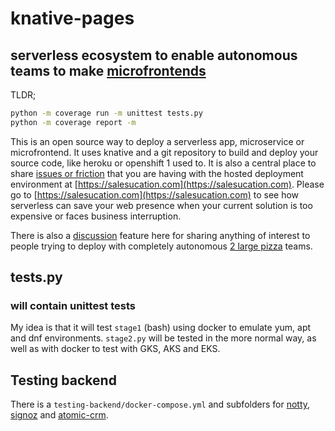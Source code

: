 # knative-pages

## serverless ecosystem to enable autonomous teams to make [microfrontends](https://martinfowler.com/articles/micro-frontends.html)

TLDR;

```bash
python -m coverage run -m unittest tests.py
python -m coverage report -m
```

This is an open source way to deploy a serverless app, microservice or microfrontend. It uses knative and a git repository to build and deploy your source code, like heroku or openshift 1 used to. It is also a central place to share [issues or friction](https://github.com/salesucation/salesucation/issues) that you are having with the hosted deployment environment at [https://salesucation.com](https://salesucation.com). Please go to [https://salesucation.com](https://salesucation.com) to see how serverless can save your web presence when your current solution is too expensive or faces business interruption.

There is also a [discussion](https://github.com/salesucation/salesucation/discussions) feature here for sharing anything of interest to people trying to deploy with completely autonomous [2 large pizza](https://docs.aws.amazon.com/whitepapers/latest/public-sector-cloud-transformation/two-pizza-teams-from-ops-to-devops.html) teams.

## tests.py

### will contain unittest tests

My idea is that it will test `stage1` (bash) using docker to emulate yum, apt and dnf environments. `stage2.py` will be tested in the more normal way, as well as with docker to test with GKS, AKS and EKS.

## Testing backend

There is a `testing-backend/docker-compose.yml` and subfolders for [notty](https://github.com/JCarlosLucio/notty), [signoz](https://github.com/SigNoz/signoz/) and [atomic-crm](https://github.com/marmelab/atomic-crm). 
